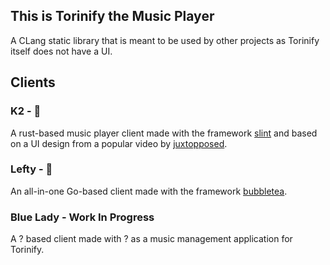 ## This is Torinify the Music Player

A CLang static library that is meant to be used by other projects as Torinify itself does not have a UI.

## Clients

### K2 - 🚧
A rust-based music player client made with the framework [slint](https://github.com/slint-ui/slint) and based on a UI design from a popular video by [juxtopposed](https://www.youtube.com/@juxtopposed). 

### Lefty - 🚧
An all-in-one Go-based client made with the framework [bubbletea](https://github.com/charmbracelet/bubbletea).  

### Blue Lady - Work In Progress 
A ? based client made with ? as a music management application for Torinify. 

